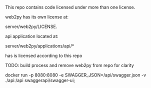 This repo contains code licensed under more than one license.

web2py has its own license at:

server/web2py/LICENSE.

api application located at:

server/web2py/applications/api/*

has is licensed according to this repo

TODO: build process and remove web2py from repo for clarity

docker run -p 8080:8080  -e SWAGGER_JSON=/api/swagger.json -v ./api:/api swaggerapi/swagger-ui;
